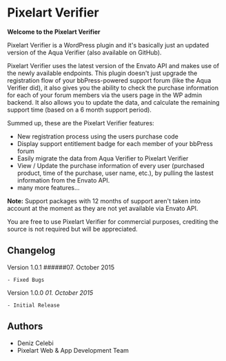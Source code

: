 # Pixelart Verifier

**Welcome to the Pixelart Verifier**

Pixelart Verifier is a WordPress plugin and it's basically just an updated version of the Aqua Verifier (also available on GitHub).

Pixelart Verifier uses the latest version of the Envato API and makes use of the newly available endpoints.
This plugin doesn't just upgrade the registration flow of your bbPress-powered support forum 
(like the Aqua Verifier did), it also gives you the ability to check the purchase information for each of your forum members via the users page in the WP admin backend.
It also allows you to update the data, and calculate the remaining support time (based on a 6 month support period).

Summed up, these are the Pixelart Verifier features:
- New registration process using the users purchase code
- Display support entitlement badge for each member of your bbPress forum
- Easily migrate the data from Aqua Verifier to Pixelart Verifier
- View / Update the purchase information of every user (purchased product, time of the purchase, user name, etc.), by pulling the lastest information from the Envato API.
- many more features...

**Note:** Support packages with 12 months of support aren't taken into account at the moment as they are not yet available via Envato API.


You are free to use Pixelart Verifier for commercial purposes, crediting the source is not required but will be appreciated.

## Changelog
Version 1.0.1 
######07. October 2015
```
- Fixed Bugs
```

Version 1.0.0 *01. October 2015*
```
- Initial Release
```

## Authors
- Deniz Celebi
- Pixelart Web & App Development Team
